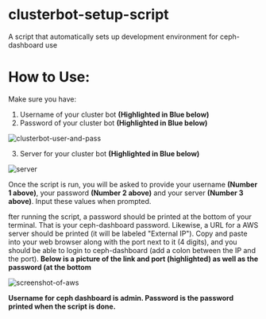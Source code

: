 # clusterbot-setup-script
A script that automatically sets up development environment for ceph-dashboard use

# How to Use:

Make sure you have:
1. Username of your cluster bot **(Highlighted in Blue below)**
2. Password of your cluster bot **(Highlighted in Blue below)**

![clusterbot-user-and-pass](https://user-images.githubusercontent.com/36835422/58724848-a2791000-83ab-11e9-9e3f-4a5f00348431.png)

3. Server for your cluster bot **(Highlighted in Blue below)**


![server](https://user-images.githubusercontent.com/36835422/58724857-a7d65a80-83ab-11e9-8cc7-dccd36b74d6f.png)


Once the script is run, you will be asked to provide your username **(Number 1 above)**, your password **(Number 2 above)** and your server **(Number 3 above)**. Input these values when prompted.


fter running the script, a password should be printed at the bottom of your terminal. That is your ceph-dashboard password.
Likewise, a URL for a AWS server should be printed (it will be labeled "External IP"). Copy and paste into your web browser along with the port next to it (4 digits), and you should be able to login to ceph-dashboard (add a colon between the IP and the port). **Below is a picture of the link and port (highlighted) as well as the password (at the bottom**

![screenshot-of-aws](https://user-images.githubusercontent.com/36835422/58724582-04854580-83ab-11e9-99b4-bf95aec53db9.png)

**Username for ceph dashboard is admin.
Password is the password printed when the script is done.**


